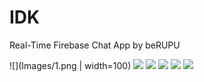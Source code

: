 # IDK
Real-Time Firebase Chat App by beRUPU


![](Images/1.png | width=100)
![](Images/2.png)
![](Images/3.png)
![](Images/4.png)
![](Images/5.png)
![](Images/6.png)



